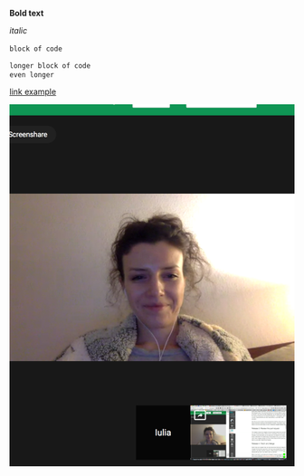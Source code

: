 **Bold text**

_italic_

`block of code`

```
longer block of code
even longer
```
[link example](http://google.com/ "Google link")

![Image example](DBCImage.png "Image title")